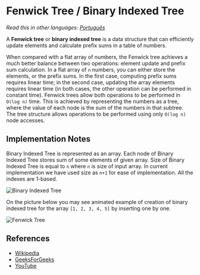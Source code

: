 # Fenwick Tree / Binary Indexed Tree

_Read this in other languages:_
[_Português_](README.pt-BR.md) 

A **Fenwick tree** or **binary indexed tree** is a data 
structure that can efficiently update elements and 
calculate prefix sums in a table of numbers.

When compared with a flat array of numbers, the Fenwick tree achieves a 
much better balance between two operations: element update and prefix sum 
calculation. In a flat array of `n` numbers, you can either store the elements, 
or the prefix sums. In the first case, computing prefix sums requires linear 
time; in the second case, updating the array elements requires linear time 
(in both cases, the other operation can be performed in constant time). 
Fenwick trees allow both operations to be performed in `O(log n)` time. 
This is achieved by representing the numbers as a tree, where the value of 
each node is the sum of the numbers in that subtree. The tree structure allows 
operations to be performed using only `O(log n)` node accesses.

## Implementation Notes

Binary Indexed Tree is represented as an array. Each node of Binary Indexed Tree 
stores sum of some elements of given array. Size of Binary Indexed Tree is equal 
to `n` where `n` is size of input array. In current implementation we have used 
size as `n+1` for ease of implementation. All the indexes are 1-based.

![Binary Indexed Tree](https://www.geeksforgeeks.org/wp-content/uploads/BITSum.png)

On the picture below you may see animated example of 
creation of binary indexed tree for the 
array `[1, 2, 3, 4, 5]` by inserting one by one.

![Fenwick Tree](https://upload.wikimedia.org/wikipedia/commons/d/dc/BITDemo.gif)

## References

- [Wikipedia](https://en.wikipedia.org/wiki/Fenwick_tree)
- [GeeksForGeeks](https://www.geeksforgeeks.org/binary-indexed-tree-or-fenwick-tree-2/)
- [YouTube](https://www.youtube.com/watch?v=CWDQJGaN1gY&index=18&t=0s&list=PLLXdhg_r2hKA7DPDsunoDZ-Z769jWn4R8)
